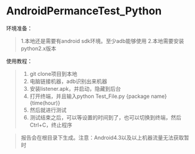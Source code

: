 AndroidPermanceTest_Python
==========================
环境准备： 
> 1.本地还是需要有android sdk环境。至少adb能够使用
> 2.本地需要安装python2.x版本

使用教程：
> 1. git clone项目到本地
> 2. 电脑链接机器，adb识别出来机器
> 3. 安装listener.apk，并启动，隐藏到后台
> 4. 打开终端，并且输入python Test_File.py {package name} {time(hour)}
> 5. 然后就进行测试
> 6. 测试结束之后，可以等设置的时间到了，也可以切换到终端，然后Ctrl+C，终止程序


> 报告会在根目录下生成。注意：Android4.3以及以上机器流量无法获取暂时
